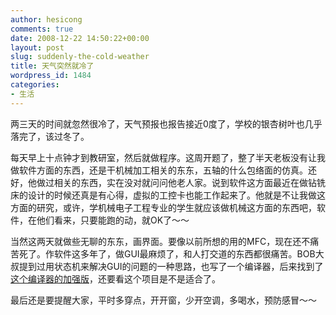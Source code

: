 ```yaml
---
author: hesicong
comments: true
date: 2008-12-22 14:50:22+00:00
layout: post
slug: suddenly-the-cold-weather
title: 天气突然就冷了
wordpress_id: 1484
categories:
- 生活
---
```


两三天的时间就忽然很冷了，天气预报也报告接近0度了，学校的银杏树叶也几乎落完了，该过冬了。

每天早上十点钟才到教研室，然后就做程序。这周开题了，整了半天老板没有让我做软件方面的东西，还是干机械加工相关的东东，五轴的什么包络面的仿真。还好，他做过相关的东西，实在没对就问问他老人家。说到软件这方面最近在做钻铣床的设计的时候还真是有心得，虚拟的工控卡也能工作起来了。他就是不让我做这方面的研究，或许，学机械电子工程专业的学生就应该做机械这方面的东西吧，软件，在他们看来，只要能跑的动，就OK了～～

当然这两天就做些无聊的东东，画界面。要像以前所想的用的MFC，现在还不痛苦死了。作软件这多年了，做GUI最麻烦了，和人打交道的东西都很痛苦。BOB大叔提到过用状态机来解决GUI的问题的一种思路，也写了一个编译器，后来找到了[这个编译器的加强版](http://smc.sourceforge.net/)，还要看这个项目是不是适合了。

最后还是要提醒大家，平时多穿点，开开窗，少开空调，多喝水，预防感冒～～
